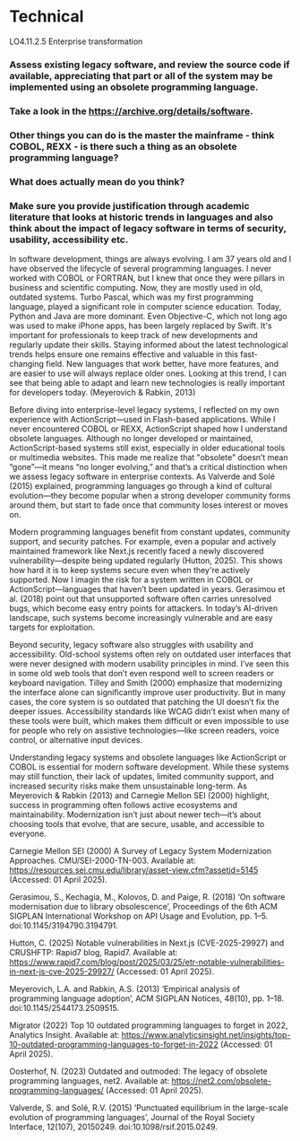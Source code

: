 # Technical
LO4.11.2.5
Enterprise transformation
### Assess existing legacy software, and review the source code if available, appreciating that part or all of the system may be implemented using an obsolete programming language.
### Take a look in the https://archive.org/details/software.
### Other things you can do is the master the mainframe - think COBOL, REXX - is there such a thing as an obsolete programming language?
### What does actually mean do you think?
### Make sure you provide justification through academic literature that looks at historic trends in languages and also think about the impact of legacy software in terms of security, usability, accessibility etc.


In software development, things are always evolving. I am 37 years old and I have observed the lifecycle of several programming languages. I never worked with COBOL or FORTRAN, but I knew that once they were pillars in business and scientific computing. Now, they are mostly used in old, outdated systems. Turbo Pascal, which was my first programming language, played a significant role in computer science education. Today, Python and Java are more dominant. Even Objective-C, which not long ago was used to make iPhone apps, has been largely replaced by Swift. It's important for professionals to keep track of new developments and regularly update their skills. Staying informed about the latest technological trends helps ensure one remains effective and valuable in this fast-changing field. New languages that work better, have more features, and are easier to use will always replace older ones. Looking at this trend, I can see that being able to adapt and learn new technologies is really important for developers today. (Meyerovich & Rabkin, 2013)

Before diving into enterprise-level legacy systems, I reflected on my own experience with ActionScript—used in Flash-based applications. While I never encountered COBOL or REXX, ActionScript shaped how I understand obsolete languages. Although no longer developed or maintained, ActionScript-based systems still exist, especially in older educational tools or multimedia websites. This made me realize that "obsolete" doesn’t mean “gone”—it means “no longer evolving,” and that’s a critical distinction when we assess legacy software in enterprise contexts. As Valverde and Solé (2015) explained, programming languages go through a kind of cultural evolution—they become popular when a strong developer community forms around them, but start to fade once that community loses interest or moves on.

Modern programming languages benefit from constant updates, community support, and security patches. For example, even a popular and actively maintained framework like Next.js recently faced a newly discovered vulnerability—despite being updated regularly (Hutton, 2025). This shows how hard it is to keep systems secure even when they're actively supported. Now I imagin the risk for a system written in COBOL or ActionScript—languages that haven’t been updated in years. Gerasimou et al. (2018) point out that unsupported software often carries unresolved bugs, which become easy entry points for attackers. In today’s AI-driven landscape, such systems become increasingly vulnerable and are easy targets for exploitation.

Beyond security, legacy software also struggles with usability and accessibility. Old-school systems often rely on outdated user interfaces that were never designed with modern usability principles in mind. I’ve seen this in some old web tools that don’t even respond well to screen readers or keyboard navigation. Tilley and Smith (2000) emphasize that modernizing the interface alone can significantly improve user productivity. But in many cases, the core system is so outdated that patching the UI doesn’t fix the deeper issues. Accessibility standards like WCAG didn’t exist when many of these tools were built, which makes them difficult or even impossible to use for people who rely on assistive technologies—like screen readers, voice control, or alternative input devices.

Understanding legacy systems and obsolete languages like ActionScript or COBOL is essential for modern software development. While these systems may still function, their lack of updates, limited community support, and increased security risks make them unsustainable long-term. As Meyerovich & Rabkin (2013) and Carnegie Mellon SEI (2000) highlight, success in programming often follows active ecosystems and maintainability. Modernization isn’t just about newer tech—it’s about choosing tools that evolve, that are secure, usable, and accessible to everyone. 

Carnegie Mellon SEI (2000) A Survey of Legacy System Modernization Approaches. CMU/SEI-2000-TN-003. Available at: https://resources.sei.cmu.edu/library/asset-view.cfm?assetid=5145 (Accessed: 01 April 2025).

Gerasimou, S., Kechagia, M., Kolovos, D. and Paige, R. (2018) ‘On software modernisation due to library obsolescence’, Proceedings of the 6th ACM SIGPLAN International Workshop on API Usage and Evolution, pp. 1–5. doi:10.1145/3194790.3194791.

Hutton, C. (2025) Notable vulnerabilities in Next.js (CVE-2025-29927) and CRUSHFTP: Rapid7 blog, Rapid7. Available at: https://www.rapid7.com/blog/post/2025/03/25/etr-notable-vulnerabilities-in-next-js-cve-2025-29927/ (Accessed: 01 April 2025).

Meyerovich, L.A. and Rabkin, A.S. (2013) ‘Empirical analysis of programming language adoption’, ACM SIGPLAN Notices, 48(10), pp. 1–18. doi:10.1145/2544173.2509515.

Migrator (2022) Top 10 outdated programming languages to forget in 2022, Analytics Insight. Available at: https://www.analyticsinsight.net/insights/top-10-outdated-programming-languages-to-forget-in-2022 (Accessed: 01 April 2025).

Oosterhof, N. (2023) Outdated and outmoded: The legacy of obsolete programming languages, net2. Available at: https://net2.com/obsolete-programming-languages/ (Accessed: 01 April 2025).

Valverde, S. and Solé, R.V. (2015) ‘Punctuated equilibrium in the large-scale evolution of programming languages’, Journal of the Royal Society Interface, 12(107), 20150249. doi:10.1098/rsif.2015.0249.

